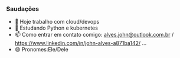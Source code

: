 ### Saudações

- 🔭 Hoje trabalho com cloud/devops 
- 🌱 Estudando Python e kubernetes 
- 📫 Como entrar em contato comigo: alves.john@outlook.com.br / https://www.linkedin.com/in/john-alves-a871ba142/ ...
- 😄 Pronomes:Ele/Dele


